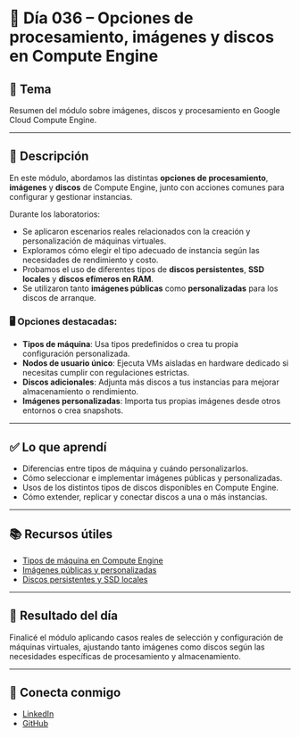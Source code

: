 # 📅 Día 036 – Opciones de procesamiento, imágenes y discos en Compute Engine

## 📌 Tema

Resumen del módulo sobre imágenes, discos y procesamiento en Google Cloud Compute Engine.

---

## 📘 Descripción

En este módulo, abordamos las distintas **opciones de procesamiento**, **imágenes** y **discos** de Compute Engine, junto con acciones comunes para configurar y gestionar instancias.

Durante los laboratorios:

- Se aplicaron escenarios reales relacionados con la creación y personalización de máquinas virtuales.
- Exploramos cómo elegir el tipo adecuado de instancia según las necesidades de rendimiento y costo.
- Probamos el uso de diferentes tipos de **discos persistentes**, **SSD locales** y **discos efímeros en RAM**.
- Se utilizaron tanto **imágenes públicas** como **personalizadas** para los discos de arranque.

### 🖥️ Opciones destacadas:

- **Tipos de máquina**: Usa tipos predefinidos o crea tu propia configuración personalizada.
- **Nodos de usuario único**: Ejecuta VMs aisladas en hardware dedicado si necesitas cumplir con regulaciones estrictas.
- **Discos adicionales**: Adjunta más discos a tus instancias para mejorar almacenamiento o rendimiento.
- **Imágenes personalizadas**: Importa tus propias imágenes desde otros entornos o crea snapshots.

---

## ✅ Lo que aprendí

- Diferencias entre tipos de máquina y cuándo personalizarlos.
- Cómo seleccionar e implementar imágenes públicas y personalizadas.
- Usos de los distintos tipos de discos disponibles en Compute Engine.
- Cómo extender, replicar y conectar discos a una o más instancias.

---

## 📚 Recursos útiles

- [Tipos de máquina en Compute Engine](https://cloud.google.com/compute/docs/machine-types)
- [Imágenes públicas y personalizadas](https://cloud.google.com/compute/docs/images)
- [Discos persistentes y SSD locales](https://cloud.google.com/compute/docs/disks)

---

## 🌟 Resultado del día

Finalicé el módulo aplicando casos reales de selección y configuración de máquinas virtuales, ajustando tanto imágenes como discos según las necesidades específicas de procesamiento y almacenamiento.

---

## 🤝 Conecta conmigo

- [LinkedIn](https://www.linkedin.com/in/luis-felipe-carrasco/)
- [GitHub](https://github.com/pipeddev/)
